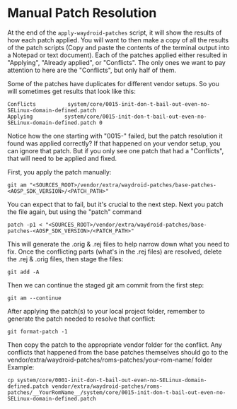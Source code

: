 # Manual Patch Resolution

At the end of the `apply-waydroid-patches` script, it will show the results of how each patch applied. You will want to then make a copy of all the results of the patch scripts \(Copy and paste the contents of the terminal output into a Notepad or text document\). Each of the patches applied either resulted in "Applying", "Already applied", or "Conflicts". The only ones we want to pay attention to here are the "Conflicts", but only half of them.

Some of the patches have duplicates for different vendor setups. So you will sometimes get results that look like this:

```text
Conflicts          system/core/0015-init-don-t-bail-out-even-no-SELinux-domain-defined.patch
Applying          system/core/0015-init-don-t-bail-out-even-no-SELinux-domain-defined.patch 0
```

Notice how the one starting with "0015-" failed, but the patch resolution it found was applied correctly? If that happened on your vendor setup, you can ignore that patch. But if you only see one patch that had a "Conflicts", that will need to be applied and fixed.

First, you apply the patch manually:

```text
git am "<SOURCES_ROOT>/vendor/extra/waydroid-patches/base-patches-<AOSP_SDK_VERSION>/<PATCH_PATH>"
```

You can expect that to fail, but it's crucial to the next step. Next you patch the file again, but using the "patch" command

```text
patch -p1 < "<SOURCES_ROOT>/vendor/extra/waydroid-patches/base-patches-<AOSP_SDK_VERSION>/<PATCH_PATH>"
```

This will generate the .orig & .rej files to help narrow down what you need to fix. Once the conflicting parts \(what's in the .rej files\) are resolved, delete the .rej & .orig files, then stage the files:

```text
git add -A
```

Then we can continue the staged git am commit from the first step:

```text
git am --continue
```

After applying the patch\(s\) to your local project folder, remember to generate the patch needed to resolve that conflict:

```text
git format-patch -1
```

Then copy the patch to the appropriate vendor folder for the conflict. Any conflicts that happened from the base patches themselves should go to the vendor/extra/waydroid-patches/roms-patches/your-rom-name/ folder Example:

```text
cp system/core/0001-init-don-t-bail-out-even-no-SELinux-domain-defined.patch vendor/extra/waydroid-patches/roms-patches/__YourRomName__/system/core/0015-init-don-t-bail-out-even-no-SELinux-domain-defined.patch
```

